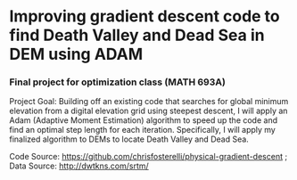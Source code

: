 # Improving gradient descent code to find Death Valley and Dead Sea in DEM using ADAM
### Final project for optimization class (MATH 693A)

Project Goal: Building off an existing code that searches for global minimum elevation from a digital elevation grid using steepest descent, I will apply an Adam (Adaptive Moment Estimation) algorithm to speed up the code and find an optimal step length for each iteration. Specifically, I will apply my finalized algorithm to DEMs to locate Death Valley and Dead Sea.

Code Source: https://github.com/chrisfosterelli/physical-gradient-descent ;
Data Source: http://dwtkns.com/srtm/ 

